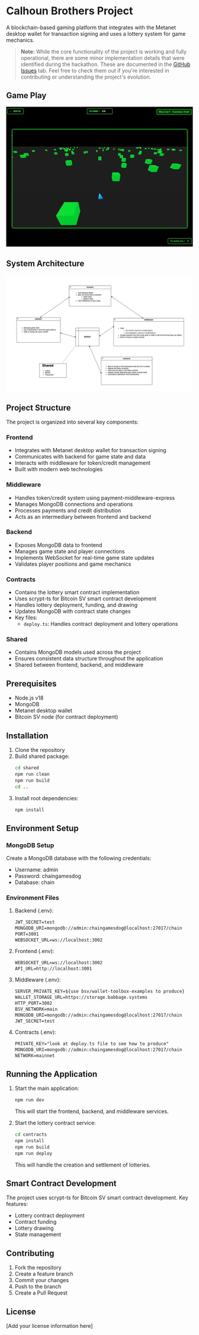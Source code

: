 # Calhoun Brothers Project

A blockchain-based gaming platform that integrates with the Metanet desktop wallet for transaction signing and uses a lottery system for game mechanics.

> **Note:** While the core functionality of the project is working and fully operational, there are some minor implementation details that were identified during the hackathon. These are documented in the [GitHub Issues](https://github.com/bsvhackathon/Calhoun-Brothers/issues) tab. Feel free to check them out if you're interested in contributing or understanding the project's evolution.

## Game Play
![Game Play](docs/images/chainarcade.png)

## System Architecture

![System Architecture](docs/images/diagram.png)

## Project Structure

The project is organized into several key components:

### Frontend
- Integrates with Metanet desktop wallet for transaction signing
- Communicates with backend for game state and data
- Interacts with middleware for token/credit management
- Built with modern web technologies

### Middleware
- Handles token/credit system using payment-middleware-express
- Manages MongoDB connections and operations
- Processes payments and credit distribution
- Acts as an intermediary between frontend and backend

### Backend
- Exposes MongoDB data to frontend
- Manages game state and player connections
- Implements WebSocket for real-time game state updates
- Validates player positions and game mechanics

### Contracts
- Contains the lottery smart contract implementation
- Uses scrypt-ts for Bitcoin SV smart contract development
- Handles lottery deployment, funding, and drawing
- Updates MongoDB with contract state changes
- Key files:
  - `deploy.ts`: Handles contract deployment and lottery operations

### Shared
- Contains MongoDB models used across the project
- Ensures consistent data structure throughout the application
- Shared between frontend, backend, and middleware

## Prerequisites

- Node.js v18
- MongoDB
- Metanet desktop wallet
- Bitcoin SV node (for contract deployment)

## Installation

1. Clone the repository
2. Build shared package:
   ```bash
   cd shared
   npm run clean
   npm run build
   cd ..
   ```
3. Install root dependencies:
   ```bash
   npm install
   ```

## Environment Setup

### MongoDB Setup
Create a MongoDB database with the following credentials:
- Username: admin
- Password: chaingamesdog
- Database: chain

### Environment Files

1. Backend (.env):
   ```
   JWT_SECRET=test
   MONGODB_URI=mongodb://admin:chaingamesdog@localhost:27017/chain
   PORT=3001
   WEBSOCKET_URL=ws://localhost:3002
   ```

2. Frontend (.env):
   ```
   WEBSOCKET_URL=ws://localhost:3002
   API_URL=http://localhost:3001
   ```

3. Middleware (.env):
   ```
   SERVER_PRIVATE_KEY=${use bsv/wallet-toolbox-examples to produce}
   WALLET_STORAGE_URL=https://storage.babbage.systems
   HTTP_PORT=3002
   BSV_NETWORK=main
   MONGODB_URI=mongodb://admin:chaingamesdog@localhost:27017/chain
   JWT_SECRET=test
   ```

4. Contracts (.env):
   ```
   PRIVATE_KEY="look at deploy.ts file to see how to produce"
   MONGODB_URI=mongodb://admin:chaingamesdog@localhost:27017/chain
   NETWORK=mainnet
   ```

## Running the Application

1. Start the main application:
   ```bash
   npm run dev
   ```
   This will start the frontend, backend, and middleware services.

2. Start the lottery contract service:
   ```bash
   cd contracts
   npm install
   npm run build
   npm run deploy
   ```
   This will handle the creation and settlement of lotteries.

## Smart Contract Development

The project uses scrypt-ts for Bitcoin SV smart contract development. Key features:

- Lottery contract deployment
- Contract funding
- Lottery drawing
- State management

## Contributing

1. Fork the repository
2. Create a feature branch
3. Commit your changes
4. Push to the branch
5. Create a Pull Request

## License

[Add your license information here] 